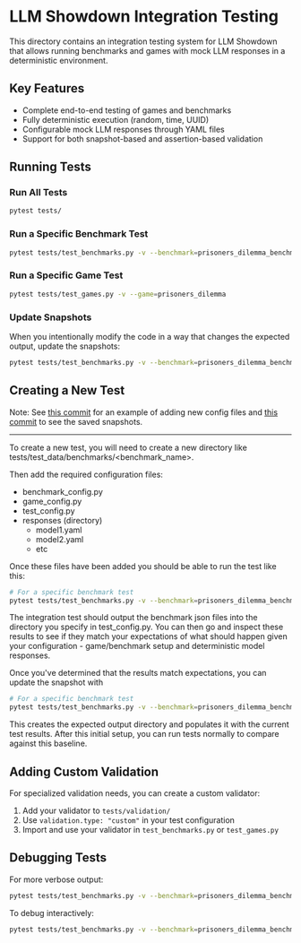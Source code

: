 # LLM Showdown Integration Testing

This directory contains an integration testing system for LLM Showdown that allows running benchmarks and games with mock LLM responses in a deterministic environment.

## Key Features

- Complete end-to-end testing of games and benchmarks
- Fully deterministic execution (random, time, UUID)
- Configurable mock LLM responses through YAML files
- Support for both snapshot-based and assertion-based validation

## Running Tests

### Run All Tests

```bash
pytest tests/
```

### Run a Specific Benchmark Test

```bash
pytest tests/test_benchmarks.py -v --benchmark=prisoners_dilemma_benchmark
```

### Run a Specific Game Test

```bash
pytest tests/test_games.py -v --game=prisoners_dilemma
```

### Update Snapshots

When you intentionally modify the code in a way that changes the expected output, update the snapshots:

```bash
pytest tests/test_benchmarks.py -v --benchmark=prisoners_dilemma_benchmark --update-snapshots
```

## Creating a New Test
Note: See [this commit](https://github.com/jmogielnicki/llmolympics/commit/ab88ebdcfaa6cb7ce5c0338711f2fa07446ce574) for an example of adding new config files and [this commit](https://github.com/jmogielnicki/llmolympics/commit/6b6c23f164a7b603830331758bcdf692f430b2fa) to see the saved snapshots.

__________________

To create a new test, you will need to create a new directory like tests/test_data/benchmarks/<benchmark_name>.

Then add the required configuration files:
- benchmark_config.py
- game_config.py
- test_config.py
- responses (directory)
  - model1.yaml
  - model2.yaml
  - etc

Once these files have been added you should be able to run the test like this:

```bash
# For a specific benchmark test
pytest tests/test_benchmarks.py -v --benchmark=prisoners_dilemma_benchmark
```

The integration test should output the benchmark json files into the directory you specify in test_config.py.  You can then go and inspect these results to see if they match your expectations of what should happen given your configuration - game/benchmark setup and deterministic model responses.

Once you've determined that the results match expectations, you can update the snapshot with

```bash
# For a specific benchmark test
pytest tests/test_benchmarks.py -v --benchmark=prisoners_dilemma_benchmark --update-snapshots
```

This creates the expected output directory and populates it with the current test results. After this initial setup, you can run tests normally to compare against this baseline.

## Adding Custom Validation

For specialized validation needs, you can create a custom validator:

1. Add your validator to `tests/validation/`
2. Use `validation.type: "custom"` in your test configuration
3. Import and use your validator in `test_benchmarks.py` or `test_games.py`

## Debugging Tests

For more verbose output:

```bash
pytest tests/test_benchmarks.py -v --benchmark=prisoners_dilemma_benchmark --log-cli-level=DEBUG
```

To debug interactively:

```bash
pytest tests/test_benchmarks.py -v --benchmark=prisoners_dilemma_benchmark --pdb
```